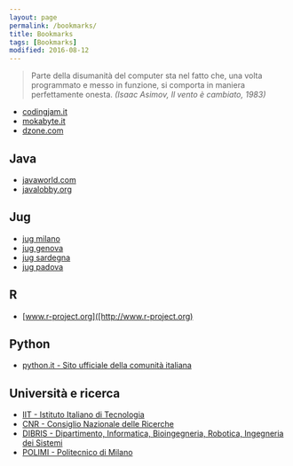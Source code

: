 ```yaml
---
layout: page
permalink: /bookmarks/
title: Bookmarks
tags: [Bookmarks]
modified: 2016-08-12
---
```


>Parte della disumanità del computer sta nel fatto che, una volta programmato e messo in funzione, si comporta in maniera perfettamente onesta.
*(Isaac Asimov, Il vento è cambiato, 1983)*


* [codingjam.it](http://codingjam.it/)
* [mokabyte.it](http://www.mokabyte.it)
* [dzone.com](https://dzone.com/) 

## Java 
* [javaworld.com](http://www.javaworld.com)
* [javalobby.org](http://www.javalobby.org)

## Jug
* [jug milano](http://www.jugmilano.it/)
* [jug genova](https://juggenova.wordpress.com/)
* [jug sardegna](http://www.jugsardegna.org/)
* [jug padova](http://www.jugpadova.it/)

## R
* [www.r-project.org]([http://www.r-project.org)

## Python
* [python.it - Sito ufficiale della comunità italiana](http://www.python.it)

## Università e ricerca

* [IIT - Istituto Italiano di Tecnologia](http://www.iit.it)
* [CNR - Consiglio Nazionale delle Ricerche](https://www.cnr.it)
* [DIBRIS - Dipartimento, Informatica, Bioingegneria, Robotica, Ingegneria dei Sistemi](http://www.dibris.unige.it) 
* [POLIMI - Politecnico di Milano]( http://www.polimi.it) 

